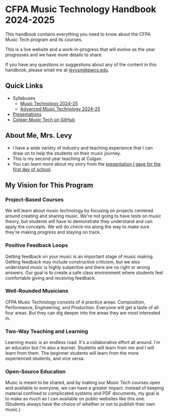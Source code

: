 # CFPA Music Technology Handbook 2024-2025

This handbook contains everything you need to know about the CFPA Music Tech program and its courses.

This is a live website and a work-in-progress that will evolve as the year progresses and we have more details to share.

If you have any questions or suggestions about any of the content in this handbook, please email me at <levysm@pwcs.edu>.

## Quick Links

- Syllabuses
	- [Music Technology 2024-25](https://pwcps-my.sharepoint.com/:w:/g/personal/levysm_pwcs_edu/Ee3O-2pzWxVNh8iwypR8dNsBVFLgkLFOyHOYh_zsp0JKmA?e=bgBFjw)
	- [Advanced Music Technology 2024-25](https://pwcps-my.sharepoint.com/:w:/g/personal/levysm_pwcs_edu/ET16o2wo2tdKnRSGL9MD6NQBmQueLGOK0sjrkArXFLDwUg?e=2fPK77)
- [Presentations](https://colganmusictech.github.io/presentations/)
- [Colgan Music Tech on GitHub](https://github.com/colganmusictech)

## About Me, Mrs. Levy

- I have a wide variety of industry and teaching experience that I can draw on to help the students on their music journey.
- This is my second year teaching at Colgan.
- You can learn more about my story from the [presentation I gave for the first day of school](https://colganmusictech.github.io/presentations/first-day/speaker-notes.html).

## My Vision for This Program

### Project-Based Courses

We will learn about music technology by focusing on projects centered around creating and sharing music. We're not going to have tests on music theory, but students will have to demonstrate they understand and can apply the concepts. We will do check-ins along the way to make sure they're making progress and staying on track.

### Positive Feedback Loops

Getting feedback on your music is an important stage of music making. Getting feedback may include constructive criticism, but we also understand music is highly subjective and there are no right or wrong answers. Our goal is to create a safe class environment where students feel comfortable giving and receiving feedback. 

### Well-Rounded Musicians

CFPA Music Technology consists of 4 practice areas: Composition, Performance, Engineering, and Production. Everyone will get a taste of all four areas. But they can dig deeper into the areas they are most interested in.

### Two-Way Teaching and Learning

Learning music is an endless road. It's a collaborative effort all around. I'm an educator but I'm also a learner. Students will learn from me and I will learn from them. The beginner students will learn from the more experienced students, and vice versa.

### Open-Source Education

Music is meant to be shared, and by making our Music Tech courses open and available to everyone, we can have a greater impact. Instead of keeping material confined to complicated systems and PDF documents, my goal is to make as much as I can available on public websites like this one. (Students always have the choice of whether or not to publish their own music.)
